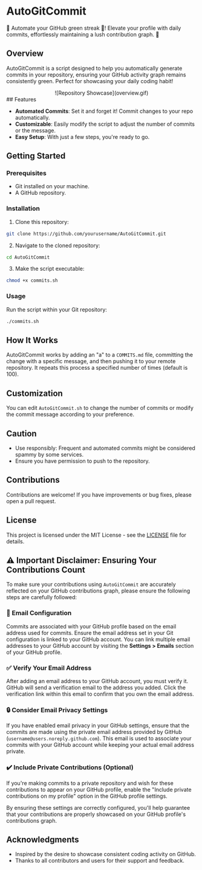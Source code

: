 # AutoGitCommit

🔄 Automate your GitHub green streak 🌱! Elevate your profile with daily commits, effortlessly maintaining a lush contribution graph. 🚀

## Overview

AutoGitCommit is a script designed to help you automatically generate commits in your repository, ensuring your GitHub activity graph remains consistently green. Perfect for showcasing your daily coding habit!
<center>![Repository Showcase](overview.gif)</center>
## Features

- **Automated Commits**: Set it and forget it! Commit changes to your repo automatically.
- **Customizable**: Easily modify the script to adjust the number of commits or the message.
- **Easy Setup**: With just a few steps, you're ready to go.

## Getting Started

### Prerequisites

- Git installed on your machine.
- A GitHub repository.

### Installation

1. Clone this repository:
```bash
git clone https://github.com/yourusername/AutoGitCommit.git
```
2. Navigate to the cloned repository:

```bash
cd AutoGitCommit
```
3. Make the script executable:
```bash
chmod +x commits.sh
```
### Usage

Run the script within your Git repository:
```bash
./commits.sh
```


## How It Works

AutoGitCommit works by adding an "a" to a `COMMITS.md` file, committing the change with a specific message, and then pushing it to your remote repository. It repeats this process a specified number of times (default is 100).

## Customization

You can edit `AutoGitCommit.sh` to change the number of commits or modify the commit message according to your preference.

## Caution

- Use responsibly: Frequent and automated commits might be considered spammy by some services.
- Ensure you have permission to push to the repository.

## Contributions

Contributions are welcome! If you have improvements or bug fixes, please open a pull request.

## License

This project is licensed under the MIT License - see the [LICENSE](LICENSE) file for details.

## :warning: Important Disclaimer: Ensuring Your Contributions Count

To make sure your contributions using `AutoGitCommit` are accurately reflected on your GitHub contributions graph, please ensure the following steps are carefully followed:

### :email: Email Configuration
Commits are associated with your GitHub profile based on the email address used for commits. Ensure the email address set in your Git configuration is linked to your GitHub account. You can link multiple email addresses to your GitHub account by visiting the **Settings > Emails** section of your GitHub profile.

### :white_check_mark: Verify Your Email Address
After adding an email address to your GitHub account, you must verify it. GitHub will send a verification email to the address you added. Click the verification link within this email to confirm that you own the email address.

### :lock: Consider Email Privacy Settings
If you have enabled email privacy in your GitHub settings, ensure that the commits are made using the private email address provided by GitHub (`username@users.noreply.github.com`). This email is used to associate your commits with your GitHub account while keeping your actual email address private.

### :heavy_check_mark: Include Private Contributions (Optional)
If you're making commits to a private repository and wish for these contributions to appear on your GitHub profile, enable the "Include private contributions on my profile" option in the GitHub profile settings.

By ensuring these settings are correctly configured, you'll help guarantee that your contributions are properly showcased on your GitHub profile's contributions graph.


## Acknowledgments

- Inspired by the desire to showcase consistent coding activity on GitHub.
- Thanks to all contributors and users for their support and feedback.

